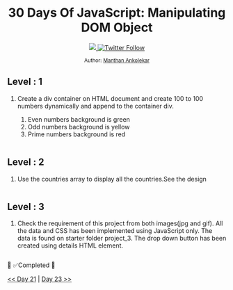 <div align="center">
  <h1> 30 Days Of JavaScript: Manipulating DOM Object</h1>
  <a class="header-badge" target="_blank" href="https://www.linkedin.com/in/manthan-ankolekar-597b07a8/">
  <img src="https://img.shields.io/badge/style--5eba00.svg?label=LinkedIn&logo=linkedin&style=social">
  </a>
  <a class="header-badge" target="_blank" href="https://twitter.com/manthan_ank">
  <img alt="Twitter Follow" src="https://img.shields.io/twitter/follow/manthan_ank?style=social">
  </a>

  <sub>Author:
  <a href="https://www.linkedin.com/in/manthan-ankolekar-597b07a8/" target="_blank">Manthan Ankolekar</a><br>
  </sub>
</div>

## Level : 1

1. Create a div container on HTML document and create 100 to 100 numbers dynamically and append to the container div.

    1. Even numbers background is green
    2. Odd numbers background is yellow
    3. Prime numbers background is red

    ```jsx

    ```

## Level : 2

1. Use the countries array to display all the countries.See the design

    ```jsx

    ```

## Level : 3

1. Check the requirement of this project from both images(jpg and gif). All the data and CSS has been implemented using JavaScript only. The data is found on starter folder project_3. The drop down button has been created using details HTML element.

    ```jsx

    ```

🎉 ✅Completed 🎉

[<< Day 21](/Day21/Day21.md) | [Day 23 >>](/Day23/Day23.md)

